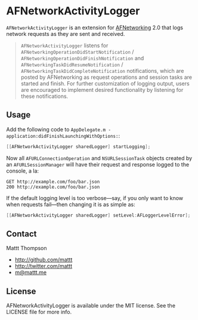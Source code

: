 # AFNetworkActivityLogger

`AFNetworkActivityLogger` is an extension for [AFNetworking](http://github.com/AFNetworking/AFNetworking/) 2.0 that logs network requests as they are sent and received.

> `AFNetworkActivityLogger` listens for `AFNetworkingOperationDidStartNotification` / `AFNetworkingOperationDidFinishNotification` and `AFNetworkingTaskDidResumeNotification` / `AFNetworkingTaskDidCompleteNotification` notifications, which are posted by AFNetworking as request operations and session tasks are started and finish. For further customization of logging output, users are encouraged to implement desired functionality by listening for these notifications.

## Usage

Add the following code to `AppDelegate.m -application:didFinishLaunchingWithOptions:`:

``` objective-c
[[AFNetworkActivityLogger sharedLogger] startLogging];
```

Now all `AFURLConnectionOperation` and `NSURLSessionTask` objects created by an `AFURLSessionManager` will have their request and response logged to the console, a la:

```
GET http://example.com/foo/bar.json
200 http://example.com/foo/bar.json
```

If the default logging level is too verbose—say, if you only want to know when requests fail—then changing it is as simple as:

``` objective-c
[[AFNetworkActivityLogger sharedLogger] setLevel:AFLoggerLevelError];
```

## Contact

Mattt Thompson

- http://github.com/mattt
- http://twitter.com/mattt
- m@mattt.me

## License

AFNetworkActivityLogger is available under the MIT license. See the LICENSE file for more info.
